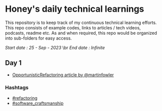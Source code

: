 # Honey's daily technical learnings
This repository is to keep track of my continuous technical learning efforts. This repo consists of example codes, links to articles / tech videos, podcasts, readme etc.
As and when required, this repo would be organized into sub-folders for easy access. 

*Start date : 25 - Sep - 2023* \br
*End date : Infinite*

## Day 1
<a name="refactoring"></a>
<a name="software_craftsmanship"></a>
- [OpportunisticRefactoring article by @martinfowler](https://martinfowler.com/bliki/OpportunisticRefactoring.html)

### Hashtags
  - [#refactoring](#refactoring)
  - [#software_craftsmanship](#software_craftsmanship)
